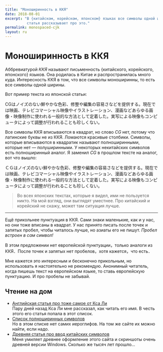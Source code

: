 ```yaml
---
title: "Моноширинность в ККЯ"
date: 2018-08-01
excerpt: "В {китайском, корейском, японском} языках все символы одной ширины,
          статья рассказывает про это."
permalink: monospaced-cjk
layout: ru
---
```

# Моноширинность в ККЯ

Аббревиатурой _ККЯ_ называют письменность {китайского, корейского, японского} 
языков. Она родилась в Китае и распространилась много куда. Интересность ККЯ в 
том, что все символы моноширинны, то есть все символы одной ширины.

Вот пример текста из японской статьи:

CGはノイズのない鮮やかな色彩、修整や編集の容易さなどを提供する。現在では映画、テレビコマーシャル映像やイラストレーション、漫画などあらゆる画像・映像制作に使われる一般的な方法として定着した。実写による映像もコンピュータによって調整が行われることも珍しくない。

Все символы ККЯ вписываются в квадрат, но слово _CG_ нет, потому что латинские
буквы не из ККЯ. Ломаются красивые столбики. Символы, которые вписываются в
квадратик называют полноширинными, которые нет — полуширинными. У некоторых
некитайских символов есть полноширинный аналог. Я заменил _CG_ в прошлом
тексте на аналог, вот что вышло:

ＣＧはノイズのない鮮やかな色彩、修整や編集の容易さなどを提供する。現在では映画、テレビコマーシャル映像やイラストレーション、漫画などあらゆる画像・映像制作に使われる一般的な方法として定着した。実写による映像もコンピュータによって調整が行われることも珍しくない。

> Во всех японских текстах, которые я видел, ими не пользуется никто. На мой
> взгляд, они выглядят уместнее. Про китайский и корейский не скажу, может там
> ситуация лучше.

<hr>

Ещё прикольнее пунктуация в ККЯ. Сами знаки маленькие, как и у нас, но они
тоже вписаны в квадрат. У нас принято писать после точек и запятых пробел,
чтобы читалось лучше, но азиаты его не пишут. _Пробел встроен в сам символ!_

В этом предложении нет европейской пунктуации，только аналоги из ККЯ．После
точек и запятых нет пробелов，хотя кажется，что есть．

Мне кажется это интересным и бесконечно прикольным, но использовать я
настоятельно не рекомендую. Анонимный читатель, когда пишешь текст на
европейском языке, то ставь европейскую пунктуацию. И про пробелы не забывай.

## Чтение на дом
- [Английская статья про тоже самое от Кса Ли](http://xahlee.info/kbd/space_after_comma.html)
  <br>Пару дней назад Кса Ли мне рассказал, как читать его имя. В честь этого 
  его статья попала в этот список.
- [Список полноширинных символов](https://unicode-table.com/ru/blocks/halfwidth-and-fullwidth-forms/)
  <br>Но в этом списке нет самих иероглифов. На том же сайте их можно найти, 
  если надо.
- [Древняя статья про ввод китайских символов](http://www.daochinasite.com/study/inputips.shtml)
  <br>Меня умиляет древнее оформление этого сайта и скриншоты очень древней 
  версии Windows. Сколько же тысяч лет прошло…
